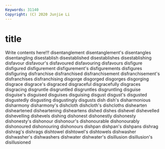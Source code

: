 ```yaml
---
Keywords: 31140
Copyright: (C) 2020 Junjie Li
---
```


# title

Write contents here!!!
disentanglement 
disentanglement's 
disentangles 
disentangling 
disestablish 
disestablished 
disestablishes 
disestablishing 
disfavour
disfavour's 
disfavoured 
disfavouring 
disfavours 
disfigure 
disfigured 
disfigurement 
disfigurement's 
disfigurements 
disfigures
disfiguring 
disfranchise 
disfranchised 
disfranchisement 
disfranchisement's 
disfranchises 
disfranchising 
disgorge 
disgorged 
disgorges
disgorging 
disgrace 
disgrace's 
disgraced 
disgraceful 
disgracefully 
disgraces 
disgracing 
disgruntle 
disgruntled
disgruntles 
disgruntling 
disguise 
disguise's 
disguised 
disguises 
disguising 
disgust 
disgust's 
disgusted
disgustedly 
disgusting 
disgustingly 
disgusts 
dish 
dish's 
disharmonious 
disharmony 
disharmony's 
dishcloth
dishcloth's 
dishcloths 
dishearten 
disheartened 
disheartening 
disheartens 
dished 
dishes 
dishevel 
dishevelled
dishevelling 
dishevels 
dishing 
dishonest 
dishonestly 
dishonesty 
dishonesty's 
dishonour 
dishonour's 
dishonourable
dishonourably 
dishonoured 
dishonouring 
dishonours 
dishpan 
dishpan's 
dishpans 
dishrag 
dishrag's 
dishrags
dishtowel 
dishtowel's 
dishtowels 
dishwasher 
dishwasher's 
dishwashers 
dishwater 
dishwater's 
disillusion 
disillusion's
disillusioned 
